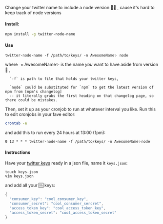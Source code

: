 Change your twitter name to include a node version 💄✨ , cause it's hard to keep track of node versions

#### Install:

```bash
npm install -g twitter-node-name
```


#### Use
```
twitter-node-name -f /path/to/keys/ -n AwesomeName✨ node
```

where 
      `-n` AwesomeName✨ is the name *you* want to have aside from version 🐨 ,

      `-f` is path to file that holds your twitter keys,
      
      `node` could be substituted for `npm` to get the latest version of npm from [npm's changelog] 
      -- it literally grabs the first heading on that changelog page, so there could be mistakes. 

Then, set it up as your cronjob to run at whatever interval you like. Run this to edit cronjobs in your fave editor:

```bash
crontab -e
```
and add this to run every 24 hours at 13:00 (1pm):

```
0 13 * * * twitter-node-name -f /path/to/keys/ -n AwesomeName✨node 
```

#### Instructions

Have your [twitter keys](https://dev.twitter.com/oauth/overview) ready in a json file, name it `keys.json`: 

```
touch keys.json
vim keys.json
```

and add all your 🆒  keys:
```javascript
{
  "consumer_key": "cool_consumer_key",
  "consumer_secret": "cool_consumer_sercret",
  "access_token_key": "cool_access_token_key",
  "access_token_secret": "cool_access_token_secret"
}
```
[`npm changelog`]: https://github.com/npm/npm/blob/master/CHANGELOG.md